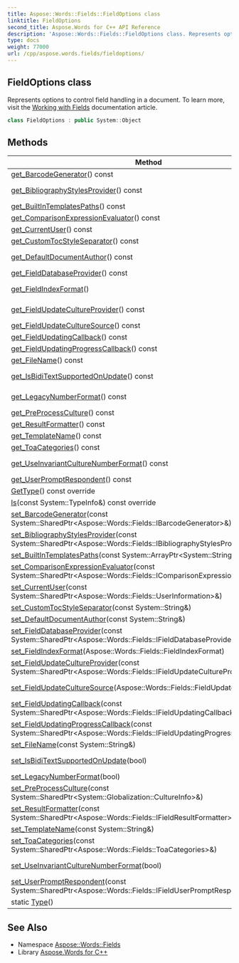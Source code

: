 ```yaml
---
title: Aspose::Words::Fields::FieldOptions class
linktitle: FieldOptions
second_title: Aspose.Words for C++ API Reference
description: 'Aspose::Words::Fields::FieldOptions class. Represents options to control field handling in a document. To learn more, visit the  documentation article in C++.'
type: docs
weight: 77000
url: /cpp/aspose.words.fields/fieldoptions/
---
```

## FieldOptions class


Represents options to control field handling in a document. To learn more, visit the [Working with Fields](https://docs.aspose.com/words/cpp/working-with-fields/) documentation article.

```cpp
class FieldOptions : public System::Object
```

## Methods

| Method | Description |
| --- | --- |
| [get_BarcodeGenerator](./get_barcodegenerator/)() const | Gets or set custom barcode generator. |
| [get_BibliographyStylesProvider](./get_bibliographystylesprovider/)() const | Gets a provider that returns a bibliography style for the [FieldBibliography](../fieldbibliography/) and [FieldCitation](../fieldcitation/) fields. |
| [get_BuiltInTemplatesPaths](./get_builtintemplatespaths/)() const | Gets or sets paths of MS Word built-in templates. |
| [get_ComparisonExpressionEvaluator](./get_comparisonexpressionevaluator/)() const | Gets the field comparison expressions evaluator. |
| [get_CurrentUser](./get_currentuser/)() const | Gets or sets the current user information. |
| [get_CustomTocStyleSeparator](./get_customtocstyleseparator/)() const | Gets custom style separator for the \t switch in [FieldToc](../fieldtoc/) field. |
| [get_DefaultDocumentAuthor](./get_defaultdocumentauthor/)() const | Gets or sets default document author's name. If author's name is already specified in built-in document properties, this option is not considered. |
| [get_FieldDatabaseProvider](./get_fielddatabaseprovider/)() const | Gets a provider that returns a query result for the [FieldDatabase](../fielddatabase/) field. |
| [get_FieldIndexFormat](./get_fieldindexformat/)() | Gets or sets a [FieldIndexFormat](./get_fieldindexformat/) that represents the formatting for the [FieldIndex](../fieldindex/) fields in the document. |
| [get_FieldUpdateCultureProvider](./get_fieldupdatecultureprovider/)() const | Gets or sets a provider that returns a culture object specific for each particular field. |
| [get_FieldUpdateCultureSource](./get_fieldupdateculturesource/)() const | Specifies what culture to use to format the field result. |
| [get_FieldUpdatingCallback](./get_fieldupdatingcallback/)() const | Gets [IFieldUpdatingCallback](../ifieldupdatingcallback/) implementation. |
| [get_FieldUpdatingProgressCallback](./get_fieldupdatingprogresscallback/)() const | Gets [IFieldUpdatingProgressCallback](../ifieldupdatingprogresscallback/) implementation. |
| [get_FileName](./get_filename/)() const | Gets or sets the file name of the document. |
| [get_IsBidiTextSupportedOnUpdate](./get_isbiditextsupportedonupdate/)() const | Gets or sets the value indicating whether bidirectional text is fully supported during field update or not. |
| [get_LegacyNumberFormat](./get_legacynumberformat/)() const | Gets or sets the value indicating whether legacy (early than AW 13.10) number format for fields is enabled or not. |
| [get_PreProcessCulture](./get_preprocessculture/)() const | Gets or sets the culture to preprocess field values. |
| [get_ResultFormatter](./get_resultformatter/)() const | Allows to control how the field result is formatted. |
| [get_TemplateName](./get_templatename/)() const | Gets or sets the file name of the template used by the document. |
| [get_ToaCategories](./get_toacategories/)() const | Gets or sets the table of authorities categories. |
| [get_UseInvariantCultureNumberFormat](./get_useinvariantculturenumberformat/)() const | Gets or sets the value indicating that number format is parsed using invariant culture or not. |
| [get_UserPromptRespondent](./get_userpromptrespondent/)() const | Gets or sets the respondent to user prompts during field update. |
| [GetType](./gettype/)() const override |  |
| [Is](./is/)(const System::TypeInfo\&) const override |  |
| [set_BarcodeGenerator](./set_barcodegenerator/)(const System::SharedPtr\<Aspose::Words::Fields::IBarcodeGenerator\>\&) | Gets or set custom barcode generator. |
| [set_BibliographyStylesProvider](./set_bibliographystylesprovider/)(const System::SharedPtr\<Aspose::Words::Fields::IBibliographyStylesProvider\>\&) | Sets a provider that returns a bibliography style for the [FieldBibliography](../fieldbibliography/) and [FieldCitation](../fieldcitation/) fields. |
| [set_BuiltInTemplatesPaths](./set_builtintemplatespaths/)(const System::ArrayPtr\<System::String\>\&) | Setter for [Aspose::Words::Fields::FieldOptions::get_BuiltInTemplatesPaths](./get_builtintemplatespaths/). |
| [set_ComparisonExpressionEvaluator](./set_comparisonexpressionevaluator/)(const System::SharedPtr\<Aspose::Words::Fields::IComparisonExpressionEvaluator\>\&) | Sets the field comparison expressions evaluator. |
| [set_CurrentUser](./set_currentuser/)(const System::SharedPtr\<Aspose::Words::Fields::UserInformation\>\&) | Setter for [Aspose::Words::Fields::FieldOptions::get_CurrentUser](./get_currentuser/). |
| [set_CustomTocStyleSeparator](./set_customtocstyleseparator/)(const System::String\&) | Sets custom style separator for the \t switch in [FieldToc](../fieldtoc/) field. |
| [set_DefaultDocumentAuthor](./set_defaultdocumentauthor/)(const System::String\&) | Setter for [Aspose::Words::Fields::FieldOptions::get_DefaultDocumentAuthor](./get_defaultdocumentauthor/). |
| [set_FieldDatabaseProvider](./set_fielddatabaseprovider/)(const System::SharedPtr\<Aspose::Words::Fields::IFieldDatabaseProvider\>\&) | Sets a provider that returns a query result for the [FieldDatabase](../fielddatabase/) field. |
| [set_FieldIndexFormat](./set_fieldindexformat/)(Aspose::Words::Fields::FieldIndexFormat) | Setter for [Aspose::Words::Fields::FieldOptions::get_FieldIndexFormat](./get_fieldindexformat/). |
| [set_FieldUpdateCultureProvider](./set_fieldupdatecultureprovider/)(const System::SharedPtr\<Aspose::Words::Fields::IFieldUpdateCultureProvider\>\&) | Setter for [Aspose::Words::Fields::FieldOptions::get_FieldUpdateCultureProvider](./get_fieldupdatecultureprovider/). |
| [set_FieldUpdateCultureSource](./set_fieldupdateculturesource/)(Aspose::Words::Fields::FieldUpdateCultureSource) | Setter for [Aspose::Words::Fields::FieldOptions::get_FieldUpdateCultureSource](./get_fieldupdateculturesource/). |
| [set_FieldUpdatingCallback](./set_fieldupdatingcallback/)(const System::SharedPtr\<Aspose::Words::Fields::IFieldUpdatingCallback\>\&) | Sets [IFieldUpdatingCallback](../ifieldupdatingcallback/) implementation. |
| [set_FieldUpdatingProgressCallback](./set_fieldupdatingprogresscallback/)(const System::SharedPtr\<Aspose::Words::Fields::IFieldUpdatingProgressCallback\>\&) | Sets [IFieldUpdatingProgressCallback](../ifieldupdatingprogresscallback/) implementation. |
| [set_FileName](./set_filename/)(const System::String\&) | Setter for [Aspose::Words::Fields::FieldOptions::get_FileName](./get_filename/). |
| [set_IsBidiTextSupportedOnUpdate](./set_isbiditextsupportedonupdate/)(bool) | Setter for [Aspose::Words::Fields::FieldOptions::get_IsBidiTextSupportedOnUpdate](./get_isbiditextsupportedonupdate/). |
| [set_LegacyNumberFormat](./set_legacynumberformat/)(bool) | Setter for [Aspose::Words::Fields::FieldOptions::get_LegacyNumberFormat](./get_legacynumberformat/). |
| [set_PreProcessCulture](./set_preprocessculture/)(const System::SharedPtr\<System::Globalization::CultureInfo\>\&) | Setter for [Aspose::Words::Fields::FieldOptions::get_PreProcessCulture](./get_preprocessculture/). |
| [set_ResultFormatter](./set_resultformatter/)(const System::SharedPtr\<Aspose::Words::Fields::IFieldResultFormatter\>\&) | Allows to control how the field result is formatted. |
| [set_TemplateName](./set_templatename/)(const System::String\&) | Setter for [Aspose::Words::Fields::FieldOptions::get_TemplateName](./get_templatename/). |
| [set_ToaCategories](./set_toacategories/)(const System::SharedPtr\<Aspose::Words::Fields::ToaCategories\>\&) | Setter for [Aspose::Words::Fields::FieldOptions::get_ToaCategories](./get_toacategories/). |
| [set_UseInvariantCultureNumberFormat](./set_useinvariantculturenumberformat/)(bool) | Setter for [Aspose::Words::Fields::FieldOptions::get_UseInvariantCultureNumberFormat](./get_useinvariantculturenumberformat/). |
| [set_UserPromptRespondent](./set_userpromptrespondent/)(const System::SharedPtr\<Aspose::Words::Fields::IFieldUserPromptRespondent\>\&) | Setter for [Aspose::Words::Fields::FieldOptions::get_UserPromptRespondent](./get_userpromptrespondent/). |
| static [Type](./type/)() |  |
## See Also

* Namespace [Aspose::Words::Fields](../)
* Library [Aspose.Words for C++](../../)
